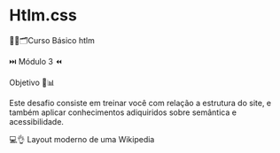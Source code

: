# Htlm.css

👩‍💻🗂️Curso Básico htlm 

⏭️ Módulo 3 ⏪

Objetivo 🎯📊

Este desafio consiste em treinar você com relação a estrutura do site, e também aplicar conhecimentos adiquiridos sobre semântica e acessibilidade.

💻👌 Layout moderno de uma Wikipedia 
